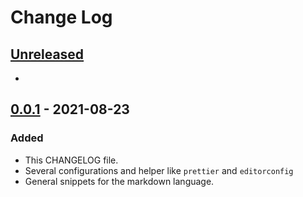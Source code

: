 # Change Log

## [Unreleased]

-

## [0.0.1] - 2021-08-23

### Added

- This CHANGELOG file.
- Several configurations and helper like `prettier` and `editorconfig`
- General snippets for the markdown language.

[unreleased]: https://github.com/mheob/vscode-snippets/compare/v0.0.1...HEAD

<!-- [0.0.2]: https://github.com/mheob/vscode-snippets/compare/v0.0.1...v0.0.2 -->

[0.0.1]: https://github.com/mheob/vscode-snippets/releases/tag/v0.0.1
